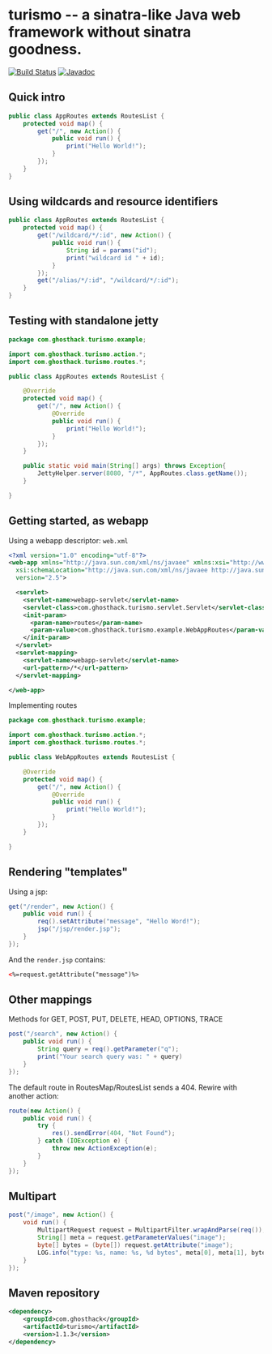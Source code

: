 turismo -- a sinatra-like Java web framework without sinatra goodness.
======================================================================

[![Build Status](https://secure.travis-ci.org/ghosthack/turismo.png?branch=master)](http://travis-ci.org/ghosthack/turismo) [![Javadoc](https://javadoc-emblem.rhcloud.com/doc/com.ghosthack/turismo/badge.svg)](http://www.javadoc.io/doc/com.ghosthack/turismo)

Quick intro
-----------
```java
public class AppRoutes extends RoutesList {
    protected void map() {
        get("/", new Action() {
            public void run() {
                print("Hello World!");
            }
        });
    }
}
```

Using wildcards and resource identifiers
----------------------------------------

```java
public class AppRoutes extends RoutesList {
    protected void map() {
        get("/wildcard/*/:id", new Action() {
            public void run() {
                String id = params("id");
                print("wildcard id " + id);
            }
        });
        get("/alias/*/:id", "/wildcard/*/:id");
    }
}
```

Testing with standalone jetty
-----------------------------

```java
package com.ghosthack.turismo.example;

import com.ghosthack.turismo.action.*;
import com.ghosthack.turismo.routes.*;

public class AppRoutes extends RoutesList {

    @Override
    protected void map() {
        get("/", new Action() {
            @Override
            public void run() {
                print("Hello World!");
            }
        });
    }

    public static void main(String[] args) throws Exception{
        JettyHelper.server(8080, "/*", AppRoutes.class.getName());
    }

}
```

Getting started, as webapp
--------------------------

Using a webapp descriptor: `web.xml`

```xml
<?xml version="1.0" encoding="utf-8"?>
<web-app xmlns="http://java.sun.com/xml/ns/javaee" xmlns:xsi="http://www.w3.org/2001/XMLSchema-instance"
  xsi:schemaLocation="http://java.sun.com/xml/ns/javaee http://java.sun.com/xml/ns/javaee/web-app_2_5.xsd"
  version="2.5">

  <servlet>
    <servlet-name>webapp-servlet</servlet-name>
    <servlet-class>com.ghosthack.turismo.servlet.Servlet</servlet-class>
    <init-param>
      <param-name>routes</param-name>
      <param-value>com.ghosthack.turismo.example.WebAppRoutes</param-value>
    </init-param>
  </servlet>
  <servlet-mapping>
    <servlet-name>webapp-servlet</servlet-name>
    <url-pattern>/*</url-pattern>
  </servlet-mapping>

</web-app>
```

Implementing routes

```java
package com.ghosthack.turismo.example;

import com.ghosthack.turismo.action.*;
import com.ghosthack.turismo.routes.*;

public class WebAppRoutes extends RoutesList {

    @Override
    protected void map() {
        get("/", new Action() {
            @Override
            public void run() {
                print("Hello World!");
            }
        });
    }

}
```

Rendering "templates"
---------------------

Using a jsp: 

```java
get("/render", new Action() {
    public void run() {
        req().setAttribute("message", "Hello Word!");
        jsp("/jsp/render.jsp");
    }
});
```

And the `render.jsp` contains:

```xml
<%=request.getAttribute("message")%>
```

Other mappings
--------------

Methods for GET, POST, PUT, DELETE, HEAD, OPTIONS, TRACE

```java
post("/search", new Action() {
    public void run() {
        String query = req().getParameter("q");
        print("Your search query was: " + query)
    }
});
```

The default route in RoutesMap/RoutesList sends a 404. Rewire with another action:

```java
route(new Action() {
    public void run() {
        try {
            res().sendError(404, "Not Found");
        } catch (IOException e) {
            throw new ActionException(e);
        }
    }
});
```

Multipart
---------

```java
post("/image", new Action() {
    void run() {
        MultipartRequest request = MultipartFilter.wrapAndParse(req());
        String[] meta = request.getParameterValues("image");
        byte[] bytes = (byte[]) request.getAttribute("image");
        LOG.info("type: %s, name: %s, %d bytes", meta[0], meta[1], bytes.length);
    }
});
```


Maven repository
----------------

```xml
<dependency>
    <groupId>com.ghosthack</groupId>
    <artifactId>turismo</artifactId>
    <version>1.1.3</version>
</dependency>
```

